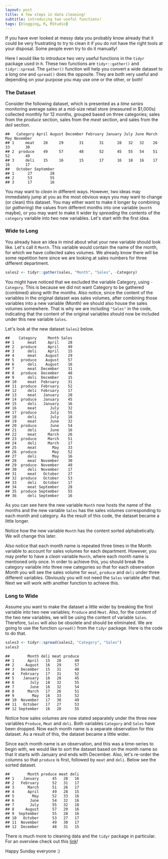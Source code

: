 ```yaml
---
layout: post
title: A few steps in data cleaning!
subtitle: introducing two useful functions!
tags: [blogging, R, RStudio]
---
```


If you have ever looked at messy data you probably know already that it could be very frustrating to try to clean it if you do not have the right tools at your disposal. Some people even try to do it manually!

Here I would like to introduce two very useful functions in the `tidyr` package used in `R`. These two functions are `tidyr::gather()` and `tidyr::spread`. The `gather()` function will help you convert a wide dataset to a long one and `spread()` does the opposite. They are both very useful and depending on your purpose you may use one or the other, or both!

### The Dataset

Consider the following dataset, which is presented as a *time series* monitoring average sales at a mid-size retail store (measured in $1,000s) collected monthly for 12 months, grouped based on three categories; sales from the *produce* section, sales from the *meat* section, and sales from the *deli* section.

    ##   Category April August December February January July June March May November
    ## 1     meat    28     29       31       31      28   32   32    26  33       30
    ## 2  produce    49     57       48       52      45   55   54    51  52       49
    ## 3     deli    15     16       15       17      16   18   16    17  16       17
    ##   October September
    ## 1      27        28
    ## 2      53        55
    ## 3      17        16

You may want to *clean* in different ways. However, two ideas may immediately jump at you as the most obvious ways you may want to change (or clean) this dataset. You may either want to make it longer by combining (or *gathering*) the values from different months into one variable (`month` maybe), or you may want to make it wider by *spreading* the contents of the `category` variable into two new variables. Let's start with the first idea.

### Wide to Long

You already have an idea in mind about what your new variable should look like. Let's call it `Month`. This variable would contain the name of the month, for which we have collected sales volumes. We already know there will be some repetition here since we are looking at sales numbers for three different department.

``` r
sales2 <- tidyr::gather(sales, "Month", "Sales", -Category)
```

You might have noticed that we excluded the variable Category, using `-Category`. This is because we did not want Category to be gathered (combined) along with the months. Also notice, since the content of the variables in the original dataset was sales volumes, after combining those variables into a new variable (Month) we should also house the sales volumes somewhere. That is why we are including `"Sales"` in the code, indicating that the content of the original variables should now be included under this new variable `Sales`.

Let's look at the new dataset `Sales2` below.

    ##    Category     Month Sales
    ## 1      meat     April    28
    ## 2   produce     April    49
    ## 3      deli     April    15
    ## 4      meat    August    29
    ## 5   produce    August    57
    ## 6      deli    August    16
    ## 7      meat  December    31
    ## 8   produce  December    48
    ## 9      deli  December    15
    ## 10     meat  February    31
    ## 11  produce  February    52
    ## 12     deli  February    17
    ## 13     meat   January    28
    ## 14  produce   January    45
    ## 15     deli   January    16
    ## 16     meat      July    32
    ## 17  produce      July    55
    ## 18     deli      July    18
    ## 19     meat      June    32
    ## 20  produce      June    54
    ## 21     deli      June    16
    ## 22     meat     March    26
    ## 23  produce     March    51
    ## 24     deli     March    17
    ## 25     meat       May    33
    ## 26  produce       May    52
    ## 27     deli       May    16
    ## 28     meat  November    30
    ## 29  produce  November    49
    ## 30     deli  November    17
    ## 31     meat   October    27
    ## 32  produce   October    53
    ## 33     deli   October    17
    ## 34     meat September    28
    ## 35  produce September    55
    ## 36     deli September    16

As you can see here the new variable `Month` now hosts the name of the months and the new variable `Sales` has the sales volumes corresponding to each month and category. As the result of this code, the dataset became a little longer.

Notice how the new variable `Month` has the content sorted alphabetically. We will change this later.

Also notice that each month name is repeated three times in the Month variable to account for sales volumes for each department. However, you may prefer to have a *clean* variable `Month`, where each month name is mentioned only once. In order to achieve this, you should break the category variable into three new categories so that for each observation *Month* you will see the sales volume for `meat`, `produce` and `deli` under three different variables. Obviously you will not need the `Sales` variable after that. Next we will work with another function to achieve this.

### Long to Wide

Assume you want to make the dataset a little wider by breaking the first variable into two new variables; `Produce` and `Meat`. Also, for the content of the two new variables, we will be using the content of variable `Sales`. Therefore, `Sales` will also be obsolete and should be eliminated. We are going to use the function `spread()` from the `tidyr` package. Here is the code to do that.

``` r
sales3 <- tidyr::spread(sales2, "Category", "Sales")
sales3
```

    ##        Month deli meat produce
    ## 1      April   15   28      49
    ## 2     August   16   29      57
    ## 3   December   15   31      48
    ## 4   February   17   31      52
    ## 5    January   16   28      45
    ## 6       July   18   32      55
    ## 7       June   16   32      54
    ## 8      March   17   26      51
    ## 9        May   16   33      52
    ## 10  November   17   30      49
    ## 11   October   17   27      53
    ## 12 September   16   28      55

Notice how sales volumes are now stated separately under the three new variables `Produce`, `Meat` and `deli`. Both variables `Category` and `Sales` have been dropped. Now each month name is a separate observation for this dataset. As a result of this, the dataset became a little wider.

Since each month name is an observation, and this was a time-series to begin with, we would like to sort the dataset based on the month name so that it starts with January and ends with December. Also, let's re-order the columns so that `produce` is first, followed by `meat` and `deli`. Below see the sorted dataset.

    ##        Month produce meat deli
    ## 1    January      45   28   16
    ## 2   February      52   31   17
    ## 3      March      51   26   17
    ## 4      April      49   28   15
    ## 5        May      52   33   16
    ## 6       June      54   32   16
    ## 7       July      55   32   18
    ## 8     August      57   29   16
    ## 9  September      55   28   16
    ## 10   October      53   27   17
    ## 11  November      49   30   17
    ## 12  December      48   31   15

There is much more to cleaning data and the `tidyr` package in particular. For an overview check out this [link](https://www.rdocumentation.org/packages/tidyr/versions/0.8.3)!

Happy Sunday everyone :)
